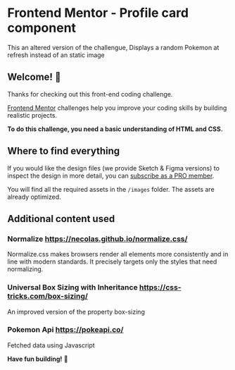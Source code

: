 # Frontend Mentor - Profile card component

This an altered version of the challengue, Displays a random Pokemon at refresh instead of an static image

## Welcome! 👋

Thanks for checking out this front-end coding challenge.

[Frontend Mentor](https://www.frontendmentor.io) challenges help you improve your coding skills by building realistic projects.

**To do this challenge, you need a basic understanding of HTML and CSS.**


## Where to find everything

If you would like the design files (we provide Sketch & Figma versions) to inspect the design in more detail, you can [subscribe as a PRO member](https://www.frontendmentor.io/pro).

You will find all the required assets in the `/images` folder. The assets are already optimized.

## Additional content used

### Normalize https://necolas.github.io/normalize.css/
Normalize.css makes browsers render all elements more consistently and in line with modern standards. It precisely targets only the styles that need normalizing.

### Universal Box Sizing with Inheritance https://css-tricks.com/box-sizing/
An improved version of the property box-sizing

### Pokemon Api https://pokeapi.co/
Fetched data using Javascript

**Have fun building!** 🚀
